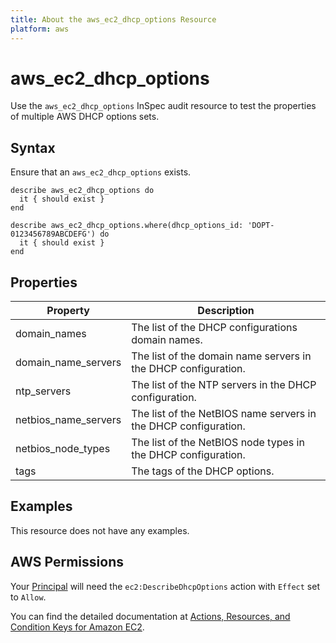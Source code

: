 ```yaml
---
title: About the aws_ec2_dhcp_options Resource
platform: aws
---
```


# aws_ec2_dhcp_options

Use the `aws_ec2_dhcp_options` InSpec audit resource to test the properties of multiple AWS DHCP options sets.

## Syntax

Ensure that an `aws_ec2_dhcp_options` exists.

    describe aws_ec2_dhcp_options do
      it { should exist }
    end

    describe aws_ec2_dhcp_options.where(dhcp_options_id: 'DOPT-0123456789ABCDEFG') do
      it { should exist }
    end


## Properties

| Property | Description |
| --- | --- |
| domain_names          | The list of the DHCP configurations domain names. |
| domain_name_servers   | The list of the domain name servers in the DHCP configuration. |
| ntp_servers           | The list of the NTP servers in the DHCP configuration. |
| netbios_name_servers  | The list of the NetBIOS name servers in the DHCP configuration. |
| netbios_node_types    | The list of the NetBIOS node types in the DHCP configuration. |
| tags                  | The tags of the DHCP options. |

## Examples

This resource does not have any examples.

## AWS Permissions

Your [Principal](https://docs.aws.amazon.com/IAM/latest/UserGuide/intro-structure.html#intro-structure-principal) will need the `ec2:DescribeDhcpOptions` action with `Effect` set to `Allow`.

You can find the detailed documentation at [Actions, Resources, and Condition Keys for Amazon EC2](https://docs.aws.amazon.com/IAM/latest/UserGuide/list_amazonec2.html).